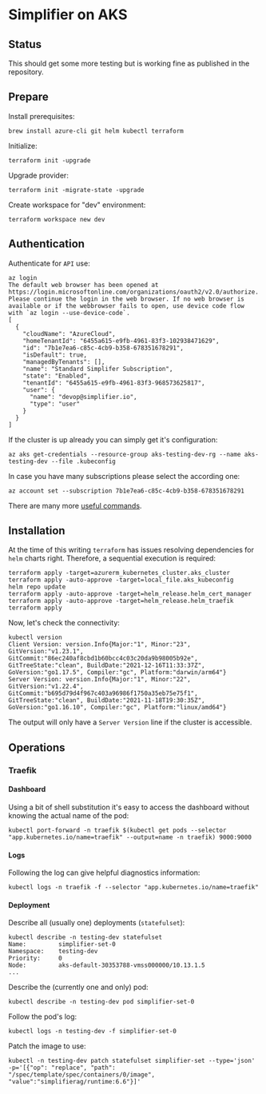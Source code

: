 # Simplifier on AKS

## Status

This should get some more testing but is working fine as published in the repository.

## Prepare

Install prerequisites:

```shell
brew install azure-cli git helm kubectl terraform
```

Initialize:

```shell
terraform init -upgrade
```

Upgrade provider:

```shell
terraform init -migrate-state -upgrade
```

Create workspace for "dev" environment:

```shell
terraform workspace new dev
```

## Authentication

Authenticate for `API` use:

```shell
az login
The default web browser has been opened at https://login.microsoftonline.com/organizations/oauth2/v2.0/authorize. Please continue the login in the web browser. If no web browser is available or if the webbrowser fails to open, use device code flow with `az login --use-device-code`.
[
  {
    "cloudName": "AzureCloud",
    "homeTenantId": "6455a615-e9fb-4961-83f3-102938471629",
    "id": "7b1e7ea6-c85c-4cb9-b358-678351678291",
    "isDefault": true,
    "managedByTenants": [],
    "name": "Standard Simplifer Subscription",
    "state": "Enabled",
    "tenantId": "6455a615-e9fb-4961-83f3-968573625817",
    "user": {
      "name": "devop@simplifier.io",
      "type": "user"
    }
  }
]
```

If the cluster is up already you can simply get it's configuration:

```shell
az aks get-credentials --resource-group aks-testing-dev-rg --name aks-testing-dev --file .kubeconfig
```

In case you have many subscriptions please select the according one:

```shell
az account set --subscription 7b1e7ea6-c85c-4cb9-b358-678351678291
```

There are many more [useful commands](https://docs.microsoft.com/en-us/cli/azure/aks).

## Installation

At the time of this writing `terraform` has issues resolving dependencies for `helm` charts right. Therefore, a sequential execution is required:

```shell
terraform apply -target=azurerm_kubernetes_cluster.aks_cluster
terraform apply -auto-approve -target=local_file.aks_kubeconfig
helm repo update
terraform apply -auto-approve -target=helm_release.helm_cert_manager
terraform apply -auto-approve -target=helm_release.helm_traefik
terraform apply
```

Now, let's check the connectivity:

```shell
kubectl version
Client Version: version.Info{Major:"1", Minor:"23", GitVersion:"v1.23.1", GitCommit:"86ec240af8cbd1b60bcc4c03c20da9b98005b92e", GitTreeState:"clean", BuildDate:"2021-12-16T11:33:37Z", GoVersion:"go1.17.5", Compiler:"gc", Platform:"darwin/arm64"}
Server Version: version.Info{Major:"1", Minor:"22", GitVersion:"v1.22.4", GitCommit:"b695d79d4f967c403a96986f1750a35eb75e75f1", GitTreeState:"clean", BuildDate:"2021-11-18T19:30:35Z", GoVersion:"go1.16.10", Compiler:"gc", Platform:"linux/amd64"}
```

The output will only have a `Server Version` line if the cluster is accessible.

## Operations

### Traefik

#### Dashboard

Using a bit of shell substitution it's easy to access the dashboard without knowing the actual name of the pod:

```shell
kubectl port-forward -n traefik $(kubectl get pods --selector "app.kubernetes.io/name=traefik" --output=name -n traefik) 9000:9000
````

#### Logs

Following the log can give helpful diagnostics information:

```shell
kubectl logs -n traefik -f --selector "app.kubernetes.io/name=traefik"
````

#### Deployment

Describe all (usually one) deployments (`statefulset`):

```shell
kubectl describe -n testing-dev statefulset
Name:         simplifier-set-0
Namespace:    testing-dev
Priority:     0
Node:         aks-default-30353788-vmss000000/10.13.1.5
...
```

Describe the (currently one and only) pod:

```shell
kubectl describe -n testing-dev pod simplifier-set-0
```

Follow the pod's log:

```shell
kubectl logs -n testing-dev -f simplifier-set-0
```

Patch the image to use:

```shell
kubectl -n testing-dev patch statefulset simplifier-set --type='json' -p='[{"op": "replace", "path": "/spec/template/spec/containers/0/image", "value":"simplifierag/runtime:6.6"}]'
```
